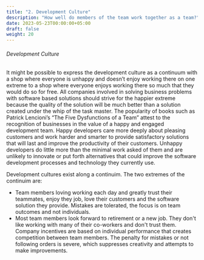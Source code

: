 ```yaml
---
title: "2. Development Culture"
description: "How well do members of the team work together as a team?"
date: 2023-05-23T00:00:00+05:00
draft: false
weight: 20
---
```


###### Development Culture
It might be possible to express the development culture as a continuum with a shop where everyone is unhappy and doesn’t enjoy working there on one extreme to a shop where everyone enjoys working there so much that they would do so for free.  All companies involved in solving business problems with software based solutions should strive for the happier extreme because the quality of the solution will be much better than a solution created under the whip of the task master.  The popularity of books such as Patrick Lencioni’s “The Five Dysfunctions of a Team” attest to the recognition of businesses in the value of a happy and engaged development team.  Happy developers care more deeply about pleasing customers and work harder and smarter to provide satisfactory solutions that will last and improve the productivity of their customers.  Unhappy developers do little more than the minimal work asked of them and are unlikely to innovate or put forth alternatives that could improve the software development processes and technology they currently use.

Development cultures exist along a continuim.  The two extremes of the continuim are:
* Team members loving working each day and greatly trust their teammates, enjoy they job, love their customers and the software solution they provide.  Mistakes are tolerated, the focus is on team outcomes and not individuals.
* Most team members look forward to retirement or a new job.  They don't like working with many of their co-workers and don't trust them.  Company incentives are based on individual performance that creates competition between team members.  The penalty for mistakes or not following orders is severe, which suppresses creativity and attempts to make improvements.
